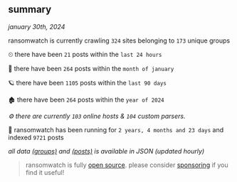 
## summary
_january 30th, 2024_

ransomwatch is currently crawling `324` sites belonging to `173` unique groups

⏲ there have been `21` posts within the `last 24 hours`

🦈 there have been `264` posts within the `month of january`

🪐 there have been `1105` posts within the `last 90 days`

🏚 there have been `264` posts within the `year of 2024`

_⚙️ there are currently `103` online hosts & `104` custom parsers._

🦕 ransomwatch has been running for `2 years, 4 months and 23 days` and indexed `9721` posts

_all data  [(groups)](http://ransomwhat.telemetry.ltd/groups) and [(posts)](http://ransomwhat.telemetry.ltd/posts) is available in JSON (updated hourly)_

> ransomwatch is fully [open source](https://github.com/joshhighet/ransomwatch#ransomwatch--). please consider [sponsoring](https://github.com/sponsors/joshhighet) if you find it useful!
